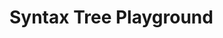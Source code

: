 <link rel="stylesheet" href="https://cdnjs.cloudflare.com/ajax/libs/codemirror/6.65.7/codemirror.min.css">
<link rel="stylesheet" href="https://cdnjs.cloudflare.com/ajax/libs/clusterize.js/0.19.0/clusterize.min.css">

<h1>Syntax Tree Playground</h1>

<div id="playground-container" class="ts-playground" style="visibility: hidden;">

<h2>Code</h2>

<div class="language-container">
  <div class="custom-select">
    <button id="language-button" class="select-button">
      <span class="selected-value">JavaScript</span>
      <svg class="arrow" width="12" height="12" viewBox="0 0 24 24" fill="none" stroke="currentColor" stroke-width="2" stroke-linecap="round" stroke-linejoin="round">
        <polyline points="6 9 12 15 18 9"></polyline>
      </svg>
    </button>
    <div class="select-dropdown">
      <div class="option" data-value="bash">Bash</div>
      <div class="option" data-value="c">C</div>
      <div class="option" data-value="cpp">C++</div>
      <div class="option" data-value="c_sharp">C#</div>
      <div class="option" data-value="go">Go</div>
      <div class="option" data-value="html">HTML</div>
      <div class="option" data-value="java">Java</div>
      <div class="option" data-value="javascript">JavaScript</div>
      <div class="option" data-value="php">PHP</div>
      <div class="option" data-value="python">Python</div>
      <div class="option" data-value="ruby">Ruby</div>
      <div class="option" data-value="rust">Rust</div>
      <div class="option" data-value="toml">TOML</div>
      <div class="option" data-value="typescript">TypeScript</div>
      <div class="option" data-value="yaml">YAML</div>
    </div>
    <select id="language-select" style="display: none;">
      <option value="bash">Bash</option>
      <option value="c">C</option>
      <option value="cpp">C++</option>
      <option value="c_sharp">C#</option>
      <option value="go">Go</option>
      <option value="html">HTML</option>
      <option value="java">Java</option>
      <option value="javascript" selected="selected">JavaScript</option>
      <option value="php">PHP</option>
      <option value="python">Python</option>
      <option value="ruby">Ruby</option>
      <option value="rust">Rust</option>
      <option value="toml">TOML</option>
      <option value="typescript">TypeScript</option>
      <option value="yaml">YAML</option>
    </select>
  </div>

  <div id="language-version">
  </div>
</div>

<input id="logging-checkbox" type="checkbox"></input>
<label for="logging-checkbox">Log</label>

<input id="anonymous-nodes-checkbox" type="checkbox"></input>
<label for="anonymous-nodes-checkbox">Show anonymous nodes</label>

<input id="query-checkbox" type="checkbox"></input>
<label for="query-checkbox">Query</label>

<input id="accessibility-checkbox" type="checkbox"></input>
<label for="accessibility-checkbox">Accessibility</label>

<textarea id="code-input">
</textarea>

<div id="query-container" style="visibility: hidden; position: absolute;">
<h2>Query</h2>
<textarea id="query-input"></textarea>
</div>

<h2>
  Tree
  <button type="button" id="copy-button" class="theme-toggle">📋</button>
</h2>
<span id="update-time"></span>
<div id="output-container-scroll">
<pre id="output-container" class="highlight"></pre>
</div>

<h2 id="about">About </h2>
<p>You can try out tree-sitter with a few pre-selected grammars on this page.
You can also run playground locally (with your own grammar) using the
<a href="/tree-sitter/cli/playground.html">CLI</a>'s <code>tree-sitter playground</code> subcommand.
</p>

```admonish info
Logging (if enabled) can be viewed in the browser's console.
```

<p>The syntax tree should update as you type in the code. As you move around the
code, the current node should be highlighted in the tree; you can also click any
node in the tree to select the corresponding part of the code.</p>
<p>You can enter one or more <a href="/tree-sitter/using-parsers/queries/index.html">patterns</a>
into the Query panel. If the query is valid, its captures will be
highlighted both in the Code and in the Query panels. Otherwise
the problematic parts of the query will be underlined, and detailed
diagnostics will be available on hover. Note that to see any results
you must use at least one capture, like <code>(node_name) @capture-name</code></p>

</div>

<script src="https://cdnjs.cloudflare.com/ajax/libs/codemirror/6.65.7/codemirror.min.js"></script>

<script>LANGUAGE_BASE_URL = "https://tree-sitter.github.io";</script>
<script type="module">
import * as TreeSitter from 'https://tree-sitter.github.io/web-tree-sitter.js';
window.TreeSitter = TreeSitter;
setTimeout(() => window.initializePlayground({local: false}), 1);
</script>

<script src="https://cdnjs.cloudflare.com/ajax/libs/clusterize.js/0.19.0/clusterize.min.js"></script>

